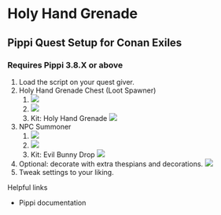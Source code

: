 # Holy Hand Grenade
## Pippi Quest Setup for Conan Exiles
### Requires Pippi 3.8.X or above

1. Load the script on your quest giver. 
1. Holy Hand Grenade Chest (Loot Spawner)
    1. ![](https://64.media.tumblr.com/10a15acaafc13e70ca5908c17f6d8f01/e8271428073c11be-a3/s1280x1920/3f21e3a992a85ba8a27b400063f546ade20337be.jpg)
    1. ![](https://64.media.tumblr.com/0850d5208f5e26f970e078c547292459/e8271428073c11be-85/s1280x1920/05e12376b8919d84a2953afb4600badf4abd0b98.jpg)
    1. Kit: Holy Hand Grenade
        ![](https://64.media.tumblr.com/e3e0689e0ee96dc6070b53233ba5553f/e8271428073c11be-8b/s1280x1920/ae479809d8b3f5a27109ef8a706280bf445ff47e.jpg)
1. NPC Summoner
    1. ![](https://64.media.tumblr.com/85c8d799e9d28563ee19731a5391ee89/e8271428073c11be-bb/s1280x1920/159a07734f55d7c87a41e3e0734d20e1c42b545e.jpg)
    1. ![](https://64.media.tumblr.com/bc3f94c754638031a231f283e25cf319/e8271428073c11be-62/s1280x1920/daa68fb1412ab506a07e0fedc5378eace1e01fab.jpg)
    1. Kit: Evil Bunny Drop
        ![](https://64.media.tumblr.com/09812240a22592fdd95519ba34d62f78/e8271428073c11be-14/s1280x1920/78521761889b8cef2c33e4394172b1f3831dbde5.jpg)
1. Optional: decorate with extra thespians and decorations.
    ![](https://64.media.tumblr.com/984bc5ee8f23857cfee7f3371a2f76a9/e8271428073c11be-0e/s2048x3072/0ec34a546dda423884a3e36379a3b2dcae09cef8.jpg)
1. Tweak settings to your liking.

Helpful links
- Pippi documentation



